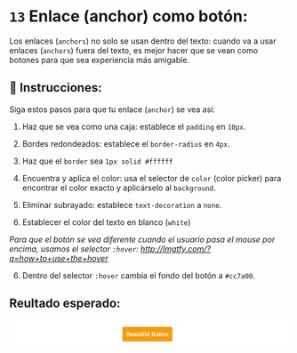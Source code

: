# `13` Enlace (anchor) como botón: 

Los enlaces (`anchors`) no solo se usan dentro del texto: cuando va a usar enlaces (`anchors`) fuera del texto, es mejor hacer que se vean como botones para que sea experiencia más amigable.

## 📝 Instrucciones:

Siga estos pasos para que tu enlace (`anchor`) se vea así:

1. Haz que se vea como una caja: establece el `padding` en `10px`.

2. Bordes redondeados: establece el `border-radius` en `4px`.

3. Haz que el `border` sea `1px solid #ffffff`

3. Encuentra y aplica el color: usa el selector de `color` (color picker) para encontrar el color exacto y aplicárselo al `background`.

4. Eliminar subrayado: establece `text-decoration` a `none`.

5. Establecer el color del texto en blanco (`white`)

*Para que el botón se vea diferente cuando el usuario pasa el mouse por encima, usamos el selector `:hover`: http://lmgtfy.com/?q=how+to+use+the+hover*

6. Dentro del selector `:hover` cambia el fondo del botón a `#cc7a00`.

## Reultado esperado:

![Example Image](../../.learn/assets/13-1.gif?raw=true)
